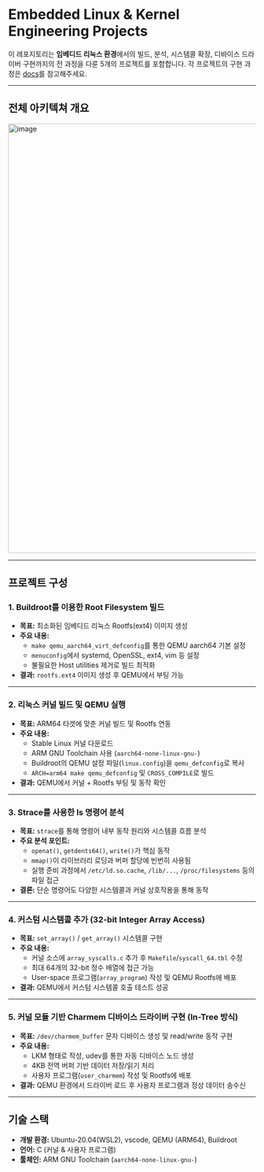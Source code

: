 # Embedded Linux & Kernel Engineering Projects

이 레포지토리는 **임베디드 리눅스 환경**에서의 빌드, 분석, 시스템콜 확장, 디바이스 드라이버 구현까지의 전 과정을 다룬 5개의 프로젝트를 포함합니다.
각 프로젝트의 구현 과정은 [docs](https://github.com/YJCHOI15/embedded-linux-kernel/tree/main/docs)를 참고해주세요.

---
## 전체 아키텍쳐 개요
<img width="1410" height="873" alt="image" src="https://github.com/user-attachments/assets/6824a83f-dab3-4d21-ae94-e71a3356bc97" />

---

## 프로젝트 구성

### 1. Buildroot를 이용한 Root Filesystem 빌드
- **목표:** 최소화된 임베디드 리눅스 Rootfs(ext4) 이미지 생성
- **주요 내용:**
  - `make qemu_aarch64_virt_defconfig`를 통한 QEMU aarch64 기본 설정
  - `menuconfig`에서 systemd, OpenSSL, ext4, vim 등 설정
  - 불필요한 Host utilities 제거로 빌드 최적화
- **결과:** `rootfs.ext4` 이미지 생성 후 QEMU에서 부팅 가능

---

### 2. 리눅스 커널 빌드 및 QEMU 실행
- **목표:** ARM64 타겟에 맞춘 커널 빌드 및 Rootfs 연동
- **주요 내용:**
  - Stable Linux 커널 다운로드
  - ARM GNU Toolchain 사용 (`aarch64-none-linux-gnu-`)
  - Buildroot의 QEMU 설정 파일(`linux.config`)을 `qemu_defconfig`로 복사
  - `ARCH=arm64 make qemu_defconfig` 및 `CROSS_COMPILE`로 빌드
- **결과:** QEMU에서 커널 + Rootfs 부팅 및 동작 확인

---

### 3. Strace를 사용한 ls 명령어 분석
- **목표:** `strace`를 통해 명령어 내부 동작 원리와 시스템콜 흐름 분석
- **주요 분석 포인트:**
  - `openat()`, `getdents64()`, `write()`가 핵심 동작
  - `mmap()`이 라이브러리 로딩과 버퍼 할당에 빈번히 사용됨
  - 실행 준비 과정에서 `/etc/ld.so.cache`, `/lib/...`, `/proc/filesystems` 등의 파일 접근
- **결론:** 단순 명령어도 다양한 시스템콜과 커널 상호작용을 통해 동작

---

### 4. 커스텀 시스템콜 추가 (32-bit Integer Array Access)
- **목표:** `set_array()` / `get_array()` 시스템콜 구현
- **주요 내용:**
  - 커널 소스에 `array_syscalls.c` 추가 후 `Makefile`/`syscall_64.tbl` 수정
  - 최대 64개의 32-bit 정수 배열에 접근 가능
  - User-space 프로그램(`array_program`) 작성 및 QEMU Rootfs에 배포
- **결과:** QEMU에서 커스텀 시스템콜 호출 테스트 성공

---

### 5. 커널 모듈 기반 Charmem 디바이스 드라이버 구현 (In-Tree 방식)
- **목표:** `/dev/charmem_buffer` 문자 디바이스 생성 및 read/write 동작 구현
- **주요 내용:**
  - LKM 형태로 작성, udev를 통한 자동 디바이스 노드 생성
  - 4KB 전역 버퍼 기반 데이터 저장/읽기 처리
  - 사용자 프로그램(`user_charmem`) 작성 및 Rootfs에 배포
- **결과:** QEMU 환경에서 드라이버 로드 후 사용자 프로그램과 정상 데이터 송수신

---

## 기술 스택
- **개발 환경:** Ubuntu-20.04(WSL2), vscode, QEMU (ARM64), Buildroot
- **언어:** C (커널 & 사용자 프로그램)
- **툴체인:** ARM GNU Toolchain (`aarch64-none-linux-gnu-`)
